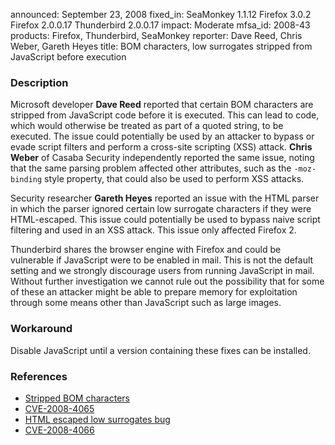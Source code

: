 announced: September 23, 2008
fixed_in: SeaMonkey 1.1.12
          Firefox 3.0.2
          Firefox 2.0.0.17
          Thunderbird 2.0.0.17
impact: Moderate
mfsa_id: 2008-43
products: Firefox, Thunderbird, SeaMonkey
reporter: Dave Reed, Chris Weber, Gareth Heyes
title: BOM characters, low surrogates stripped from JavaScript before execution

<h3>Description</h3>

<p>Microsoft developer <strong>Dave Reed</strong> reported that certain
BOM characters are stripped from JavaScript code before it is executed.
This can lead to code, which would otherwise be treated as part of a quoted
string, to be executed.  The issue could potentially be used by an attacker
to bypass or evade script filters and perform a cross-site scripting (XSS)
attack. <strong>Chris Weber</strong> of Casaba Security independently
reported the same issue, noting that the same parsing problem affected
other attributes, such as the <code>-moz-binding</code> style property,
that could also be used to perform XSS attacks.
</p>

<p>Security researcher <strong>Gareth Heyes</strong> reported an issue with the HTML parser in which the parser ignored certain low surrogate characters if they were HTML-escaped.  This issue could potentially be used to bypass naive script filtering and used in an XSS attack.  This issue only affected Firefox 2.</p>

<p class="note">Thunderbird shares the browser engine with Firefox and could be vulnerable if JavaScript were to be enabled in mail. This is not the default setting and we strongly discourage users from running JavaScript in mail. Without further investigation we cannot rule out the possibility that for some of these an attacker might be able to prepare memory for exploitation through some means other than JavaScript such as large images.</p>

<h3>Workaround</h3>

<p>Disable JavaScript until a version containing these fixes can be installed.</p>

<h3>References</h3>

<ul>
  <li><a href="https://bugzilla.mozilla.org/buglist.cgi?bug_id=430740,446112">Stripped BOM characters</a></li>
  <li><a class="ex-ref" href="http://cve.mitre.org/cgi-bin/cvename.cgi?name=CVE-2008-4065">CVE-2008-4065</a></li>
  <li><a href="https://bugzilla.mozilla.org/show_bug.cgi?id=448166">HTML escaped low surrogates bug</a></li>
  <li><a class="ex-ref" href="http://cve.mitre.org/cgi-bin/cvename.cgi?name=CVE-2008-4066">CVE-2008-4066</a></li>
</ul>




